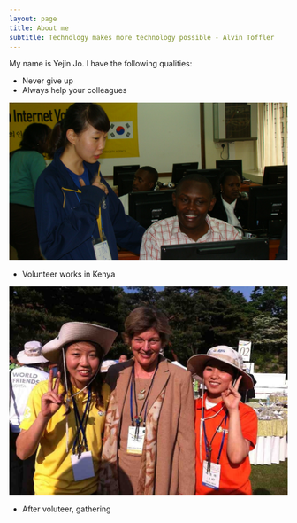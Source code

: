 ```yaml
---
layout: page
title: About me
subtitle: Technology makes more technology possible - Alvin Toffler
---
```


My name is Yejin Jo. I have the following qualities:

- Never give up
- Always help your colleagues

![aboutme in 1680x1050 resolution](img/aboutme/pic1_nairobi.JPG)
- Volunteer works in Kenya

![aboutme in 1680x1050 resolution](img/aboutme/pic2_usa.JPG)
- After voluteer, gathering
